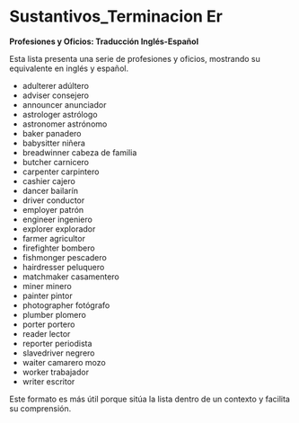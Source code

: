 # Sustantivos_Terminacion Er



**Profesiones y Oficios: Traducción Inglés-Español**

Esta lista presenta una serie de profesiones y oficios, mostrando su equivalente en inglés y español.

*   adulterer    adúltero
*   adviser    consejero
*   announcer    anunciador
*   astrologer    astrólogo
*   astronomer    astrónomo
*   baker    panadero
*   babysitter    niñera
*   breadwinner    cabeza de familia
*   butcher    carnicero
*   carpenter    carpintero
*   cashier    cajero
*   dancer    bailarín
*   driver    conductor
*   employer    patrón
*   engineer    ingeniero
*   explorer    explorador
*   farmer    agricultor
*   firefighter    bombero
*   fishmonger    pescadero
*   hairdresser    peluquero
*   matchmaker    casamentero
*   miner    minero
*   painter    pintor
*   photographer    fotógrafo
*   plumber    plomero
*   porter    portero
*   reader    lector
*   reporter    periodista
*   slavedriver    negrero
*   waiter    camarero mozo
*   worker    trabajador
*   writer    escritor

Este formato es más útil porque sitúa la lista dentro de un contexto y facilita su comprensión.